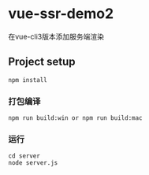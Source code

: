 # vue-ssr-demo2
在vue-cli3版本添加服务端渲染


## Project setup
```
npm install
```

### 打包编译
```
npm run build:win or npm run build:mac
```

### 运行
```
cd server 
node server.js
```




